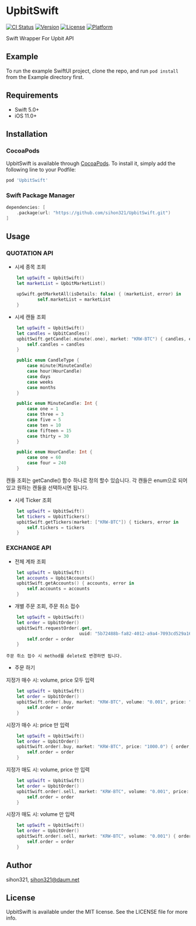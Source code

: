 # UpbitSwift

[![CI Status](https://img.shields.io/travis/sihon321/UpbitSwift.svg?style=flat)](https://travis-ci.org/sihon321/UpbitSwift)
[![Version](https://img.shields.io/cocoapods/v/UpbitSwift.svg?style=flat)](https://cocoapods.org/pods/UpbitSwift)
[![License](https://img.shields.io/cocoapods/l/UpbitSwift.svg?style=flat)](https://cocoapods.org/pods/UpbitSwift)
[![Platform](https://img.shields.io/cocoapods/p/UpbitSwift.svg?style=flat)](https://cocoapods.org/pods/UpbitSwift)

Swift Wrapper For Upbit API

## Example

To run the example SwiftUI project, clone the repo, and run `pod install` from the Example directory first.

## Requirements

- Swift 5.0+
- iOS 11.0+

## Installation

### CocoaPods

UpbitSwift is available through [CocoaPods](https://cocoapods.org). To install
it, simply add the following line to your Podfile:

```ruby
pod 'UpbitSwift'
```

### Swift Package Manager

```swift
dependencies: [
    .package(url: "https://github.com/sihon321/UpbitSwift.git")
]
```

## Usage

### QUOTATION API

- 시세 종목 조회
```swift
    let upSwift = UpbitSwift()
    let marketList = UpbitMarketList()
    
    upSwift.getMarketAll(isDetails: false) { (marketList, error) in
            self.marketList = marketList
    }
```
- 시세 캔들 조회
```swift
    let upSwift = UpbitSwift()
    let candles = UpbitCandles()
    upbitSwift.getCandle(.minute(.one), market: "KRW-BTC") { candles, error in
        self.candles = candles
    }
```

```swift
    public enum CandleType {
        case minute(MinuteCandle)
        case hour(HourCandle)
        case days
        case weeks
        case months
    }

    public enum MinuteCandle: Int {
        case one = 1
        case three = 3
        case five = 5
        case ten = 10
        case fifteen = 15
        case thirty = 30
    }

    public enum HourCandle: Int {
        case one = 60
        case four = 240
    }
```

캔들 조회는 getCandle() 함수 하나로 정의 할수 있습니다. 각 캔들은 enum으로 되어있고 원하는 캔들을 선택하시면 됩니다.
    
- 시세 Ticker 조회

```swift
    let upSwift = UpbitSwift()
    let tickers = UpbitTickers()
    upbitSwift.getTickers(market: ["KRW-BTC"]) { tickers, error in
        self.tickers = tickers
    }
```

### EXCHANGE API

- 전체 계좌 조회
```swift
    let upSwift = UpbitSwift()
    let accounts = UpbitAccounts()
    upbitSwift.getAccounts() { accounts, error in
        self.accounts = accounts
    }
```

- 개별 주문 조회, 주문 취소 접수
```swift
    let upSwift = UpbitSwift()
    let order = UpbitOrder()
    upbitSwift.requestOrder(.get, 
                            uuid: "5b72488b-fa82-4012-a9a4-7093cd529a16") { order, error in
        self.order = order
    }
```
    주문 취소 접수 시 method를 delete로 변경하면 됩니다.
    
- 주문 하기

지정가 매수 시: volume, price 모두 입력
```swift
    let upSwift = UpbitSwift()
    let order = UpbitOrder()
    upbitSwift.order(.buy, market: "KRW-BTC", volume: "0.001", price: "1000.0") { order, error in
        self.order = order
    }
```

시장가 매수 시: price 만 입력
```swift
    let upSwift = UpbitSwift()
    let order = UpbitOrder()
    upbitSwift.order(.buy, market: "KRW-BTC", price: "1000.0") { order, error in
        self.order = order
    }
```

지정가 매도 시: volume, price 만 입력
```swift
    let upSwift = UpbitSwift()
    let order = UpbitOrder()
    upbitSwift.order(.sell, market: "KRW-BTC", volume: "0.001", price: "1000.0") { order, error in
        self.order = order
    }
```

시장가 매도 시: volume 만 입력
```swift
    let upSwift = UpbitSwift()
    let order = UpbitOrder()
    upbitSwift.order(.sell, market: "KRW-BTC", volume: "0.001") { order, error in
        self.order = order
    }
```
    
## Author

sihon321, sihon321@daum.net

## License

UpbitSwift is available under the MIT license. See the LICENSE file for more info.
